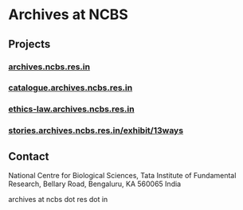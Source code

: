 # Archives at NCBS


## Projects 
### [archives.ncbs.res.in](https://archives.ncbs.res.in)
### [catalogue.archives.ncbs.res.in](http://catalogue.archives.ncbs.res.in)  
### [ethics-law.archives.ncbs.res.in](https://ethics-law.archives.ncbs.res.in)
### [stories.archives.ncbs.res.in/exhibit/13ways](http://stories.archives.ncbs.res.in/exhibit/13ways/)


## Contact

National Centre for Biological Sciences,
Tata Institute of Fundamental Research,
Bellary Road,
Bengaluru,
KA 560065
India

archives at ncbs dot res dot in

